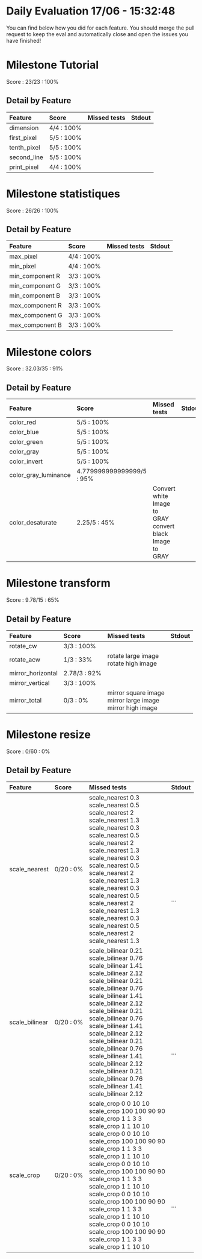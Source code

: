 # Daily Evaluation 17/06 - 15:32:48
You can find below how you did for each feature. 
 You should merge the pull request to keep the eval and automatically close and open the issues you have finished!
# Milestone  Tutorial
Score : 23/23 :  100%
## Detail by Feature
| Feature     | Score       | Missed tests | Stdout |
| :---------- | :---------- | :----------- | :----- |
| dimension   | 4/4 :  100% |              |        |
| first_pixel | 5/5 :  100% |              |        |
| tenth_pixel | 5/5 :  100% |              |        |
| second_line | 5/5 :  100% |              |        |
| print_pixel | 4/4 :  100% |              |        |

# Milestone  statistiques
Score : 26/26 :  100%
## Detail by Feature
| Feature         | Score       | Missed tests | Stdout |
| :-------------- | :---------- | :----------- | :----- |
| max_pixel       | 4/4 :  100% |              |        |
| min_pixel       | 4/4 :  100% |              |        |
| min_component R | 3/3 :  100% |              |        |
| min_component G | 3/3 :  100% |              |        |
| min_component B | 3/3 :  100% |              |        |
| max_component R | 3/3 :  100% |              |        |
| max_component G | 3/3 :  100% |              |        |
| max_component B | 3/3 :  100% |              |        |

# Milestone  colors
Score : 32.03/35 :  91%
## Detail by Feature
| Feature              | Score                      | Missed tests                                               | Stdout |
| :------------------- | :------------------------- | :--------------------------------------------------------- | :----- |
| color_red            | 5/5 :  100%                |                                                            |        |
| color_blue           | 5/5 :  100%                |                                                            |        |
| color_green          | 5/5 :  100%                |                                                            |        |
| color_gray           | 5/5 :  100%                |                                                            |        |
| color_invert         | 5/5 :  100%                |                                                            |        |
| color_gray_luminance | 4.779999999999999/5 :  95% |                                                            |        |
| color_desaturate     | 2.25/5 :  45%              | Convert white Image to GRAY<br>convert black Image to GRAY | <br>   |

# Milestone  transform
Score : 9.78/15 :  65%
## Detail by Feature
| Feature           | Score         | Missed tests                                                   | Stdout   |
| :---------------- | :------------ | :------------------------------------------------------------- | :------- |
| rotate_cw         | 3/3 :  100%   |                                                                |          |
| rotate_acw        | 1/3 :  33%    | rotate large image<br>rotate high image                        | <br>     |
| mirror_horizontal | 2.78/3 :  92% |                                                                |          |
| mirror_vertical   | 3/3 :  100%   |                                                                |          |
| mirror_total      | 0/3 :  0%     | mirror square image<br>mirror large image<br>mirror high image | <br><br> |

# Milestone  resize
Score : 0/60 :  0%
## Detail by Feature
| Feature        | Score      | Missed tests                                                                                                                                                                                                                                                                                                                                                                                                                                                                                           | Stdout                            |
| :------------- | :--------- | :----------------------------------------------------------------------------------------------------------------------------------------------------------------------------------------------------------------------------------------------------------------------------------------------------------------------------------------------------------------------------------------------------------------------------------------------------------------------------------------------------- | :-------------------------------- |
| scale_nearest  | 0/20 :  0% | scale_nearest 0.3<br>scale_nearest 0.5<br>scale_nearest 2<br>scale_nearest 1.3<br>scale_nearest 0.3<br>scale_nearest 0.5<br>scale_nearest 2<br>scale_nearest 1.3<br>scale_nearest 0.3<br>scale_nearest 0.5<br>scale_nearest 2<br>scale_nearest 1.3<br>scale_nearest 0.3<br>scale_nearest 0.5<br>scale_nearest 2<br>scale_nearest 1.3<br>scale_nearest 0.3<br>scale_nearest 0.5<br>scale_nearest 2<br>scale_nearest 1.3                                                                                 | <br><br><br><br><br><br><br><br>… |
| scale_bilinear | 0/20 :  0% | scale_bilinear 0.21<br>scale_bilinear 0.76<br>scale_bilinear 1.41<br>scale_bilinear 2.12<br>scale_bilinear 0.21<br>scale_bilinear 0.76<br>scale_bilinear 1.41<br>scale_bilinear 2.12<br>scale_bilinear 0.21<br>scale_bilinear 0.76<br>scale_bilinear 1.41<br>scale_bilinear 2.12<br>scale_bilinear 0.21<br>scale_bilinear 0.76<br>scale_bilinear 1.41<br>scale_bilinear 2.12<br>scale_bilinear 0.21<br>scale_bilinear 0.76<br>scale_bilinear 1.41<br>scale_bilinear 2.12                               | <br><br><br><br><br><br><br><br>… |
| scale_crop     | 0/20 :  0% | scale_crop 0 0 10 10<br>scale_crop 100 100 90 90<br>scale_crop 1 1 3 3<br>scale_crop 1 1 10 10<br>scale_crop 0 0 10 10<br>scale_crop 100 100 90 90<br>scale_crop 1 1 3 3<br>scale_crop 1 1 10 10<br>scale_crop 0 0 10 10<br>scale_crop 100 100 90 90<br>scale_crop 1 1 3 3<br>scale_crop 1 1 10 10<br>scale_crop 0 0 10 10<br>scale_crop 100 100 90 90<br>scale_crop 1 1 3 3<br>scale_crop 1 1 10 10<br>scale_crop 0 0 10 10<br>scale_crop 100 100 90 90<br>scale_crop 1 1 3 3<br>scale_crop 1 1 10 10 | <br><br><br><br><br><br><br><br>… |

